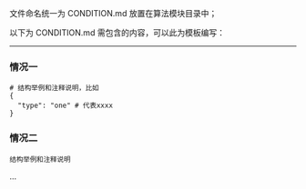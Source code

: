文件命名统一为 CONDITION.md 放置在算法模块目录中；  

以下为 CONDITION.md 需包含的内容，可以此为模板编写：

--------

### 情况一
```
# 结构举例和注释说明，比如
{
  "type": "one" # 代表xxxx
}
```

### 情况二
```
结构举例和注释说明
```

...
